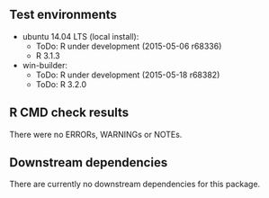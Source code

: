 ## Test environments

* ubuntu 14.04 LTS (local install): 
    * ToDo: R under development (2015-05-06 r68336)
    * R 3.1.3
* win-builder: 
    * ToDo: R under development (2015-05-18 r68382) 
    * ToDo: R 3.2.0

## R CMD check results
There were no ERRORs, WARNINGs or NOTEs.

## Downstream dependencies
There are currently no downstream dependencies for this package.
